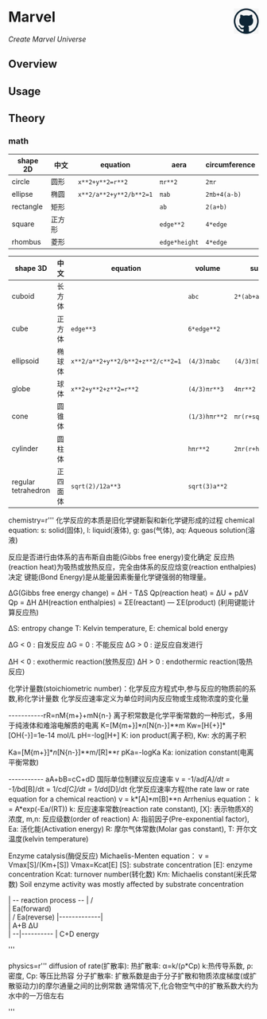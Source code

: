 # Marvel <img src="man/logo.jpg" width="10%" height="10%" align="right" />
*Create Marvel Universe*


## Overview

## Usage

## Theory
### math

shape 2D|中文|equation|aera|circumference
---|---|---|---|---
circle|圆形|`x**2+y**2=r**2`|`πr**2`|`2πr`
ellipse|椭圆|`x**2/a**2+y**2/b**2=1`|`πab`|`2πb+4(a-b)`
rectangle|矩形||`ab`|`2(a+b)`
square|正方形||`edge**2`|`4*edge`
rhombus|菱形||`edge*height`|`4*edge`

shape 3D|中文|equation|volume|surface area
---|---|---|---|---
cuboid|长方体||`abc`|`2*(ab+ac+bc)`
cube|正方体|`edge**3`|`6*edge**2`
ellipsoid|椭球体|`x**2/a**2+y**2/b**2+z**2/c**2=1`|`(4/3)πabc`|`(4/3)π(ab+bc+ca)`
globe|球体|`x**2+y**2+z**2=r**2`|`(4/3)πr**3`|`4πr**2`
cone|圆锥体||`(1/3)hπr**2`|`πr(r+sqrt(r**2+h**2))`
cylinder|圆柱体||`hπr**2`|`2πr(r+h)`
regular tetrahedron|正四面体|`sqrt(2)/12a**3`|`sqrt(3)a**2`


chemistry=r'''
化学反应的本质是旧化学键断裂和新化学键形成的过程
chemical equation:
s: solid(固体), l: liquid(液体), g: gas(气体), aq: Aqueous solution(溶液)

反应是否进行由体系的吉布斯自由能(Gibbs free energy)变化确定
反应热(reaction heat)为吸热或放热反应，完全由体系的反应焓变(reaction enthalpies)决定
键能(Bond Energy)是从能量因素衡量化学键强弱的物理量。

ΔG(Gibbs free energy change) = ΔH - TΔS
Qp(reaction heat) = ΔU + pΔV
Qp = ΔH
ΔH(reaction enthalpies) = ΣΕ(reactant) — ΣΕ(product) (利用键能计算反应热)

ΔS: entropy change
T: Kelvin temperature, E: chemical bold energy

ΔG < 0 : 自发反应
ΔG = 0 : 不能反应
ΔG > 0 : 逆反应自发进行

ΔH < 0 : exothermic reaction(放热反应)
ΔH > 0 : endothermic reaction(吸热反应)

化学计量数(stoichiometric number)：化学反应方程式中,参与反应的物质前的系数,称化学计量数
化学反应速率定义为单位时间内反应物或生成物浓度的变化量

-----------rR=nM{m+}+mN{n-}
离子积常数是化学平衡常数的一种形式，多用于纯液体和难溶电解质的电离
K=[M{m+}]**n*[N{n-}]**m
Kw=[H{+}]*[OH{-}]=1e-14 mol/L
pH=-log[H+]
K: ion product(离子积), Kw: 水的离子积

Ka=[M{m+}]**n*[N{n-}]**m/[R]**r
pKa=-logKa
Ka: ionization constant(电离平衡常数)

----------- aA+bB=cC+dD
国际单位制建议反应速率
v = -1/a*d[A]/dt = -1/b*d[B]/dt = 1/c*d[C]/dt = 1/d*d[D]/dt
化学反应速率方程(the rate law or rate equation for a chemical reaction)
v = k*[A]**m*[B]**n
Arrhenius equation： k = A*exp(-Ea/(RT))
k: 反应速率常数(reaction rate constant), [X]: 表示物质X的浓度, m,n: 反应级数(order of reaction)
A: 指前因子(Pre-exponential factor), Ea: 活化能(Activation energy)
R: 摩尔气体常数(Molar gas constant), T: 开尔文温度(kelvin temperature)

Enzyme catalysis(酶促反应)
Michaelis-Menten equation：
v = Vmax[S]/(Km+[S])
Vmax=Kcat[E]
[S]: substrate concentration
[E]: enzyme concentration
Kcat: turnover number(转化数)
Km: Michaelis constant(米氏常数)
Soil enzyme activity was mostly affected by substrate concentration

|   -- reaction process --
|      /          \
|  Ea(forward)     \
|    /           Ea(reverse)
|-------------|      \
| A+B        ΔU       \
|           --|----------
|                    C+D
energy

'''

physics=r'''
diffusion of rate(扩散率):
热扩散率: α=k/(ρ*Cp)
k:热传导系数, ρ:密度, Cp: 等压比热容
分子扩散率:
扩散系数是由于分子扩散和物质浓度梯度(或扩散驱动力)的摩尔通量之间的比例常数
通常情况下,化合物空气中的扩散系数大约为水中的一万倍左右

'''
